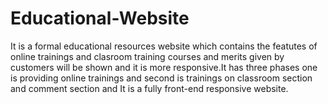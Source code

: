 # Educational-Website
It is a formal educational resources website which contains the featutes of online trainings and clasroom training courses and merits given by customers will be shown and it is more responsive.It has three phases one is providing online trainings and second is trainings on classroom section and comment section and It is a fully front-end responsive website.
